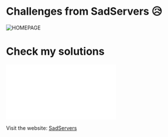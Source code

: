 # Challenges from SadServers 😥

![HOMEPAGE](https://i.imgur.com/FSRDhcF.png)

# Check my solutions

![SOLUTIONS](./servers/README.md)

Visit the website: [SadServers](https://sadservers.com/)